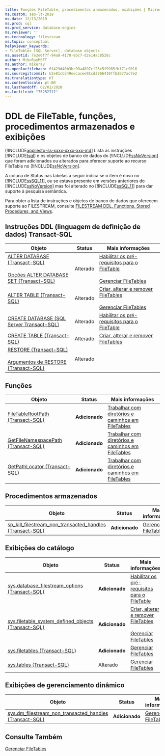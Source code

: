 ```yaml
---
title: Funções FileTable, procedimentos armazenados, exibições | Microsoft Docs
ms.custom: seo-lt-2019
ms.date: 12/13/2019
ms.prod: sql
ms.prod_service: database-engine
ms.reviewer: ''
ms.technology: filestream
ms.topic: conceptual
helpviewer_keywords:
- FileTables [SQL Server], database objects
ms.assetid: 7e2e0f7f-94a8-4178-8bc7-d2e14ac8528c
author: MikeRayMSFT
ms.author: mikeray
ms.openlocfilehash: 6f429d40b3bc93a4897cf23c5f9985fbf71c9016
ms.sourcegitcommit: b2e81cb349eecacee91cd3766410ffb3677ad7e2
ms.translationtype: HT
ms.contentlocale: pt-BR
ms.lasthandoff: 02/01/2020
ms.locfileid: "75252717"
---
```

# <a name="filetable-ddl-functions-stored-procedures-and-views"></a>DDL de FileTable, funções, procedimentos armazenados e exibições

[!INCLUDE[appliesto-ss-xxxx-xxxx-xxx-md](../../includes/appliesto-ss-xxxx-xxxx-xxx-md.md)]
  Lista as instruções [!INCLUDE[tsql](../../includes/tsql-md.md)] e os objetos de banco de dados do [!INCLUDE[ssNoVersion](../../includes/ssnoversion-md.md)] que foram adicionados ou alterados para oferecer suporte ao recurso FileTable no [!INCLUDE[ssNoVersion](../../includes/ssnoversion-md.md)].  
  
 A coluna de Status nas tabelas a seguir indica se o item é novo no [!INCLUDE[ssSQL11](../../includes/sssql11-md.md)], ou se estava presente em versões anteriores do [!INCLUDE[ssNoVersion](../../includes/ssnoversion-md.md)] mas foi alterado no [!INCLUDE[ssSQL11](../../includes/sssql11-md.md)] para dar suporte à pesquisa semântica.  
  
 Para obter a lista de instruções e objetos de banco de dados que oferecem suporte ao FILESTREAM, consulte [FILESTREAM DDL, Functions, Stored Procedures, and Views](../../relational-databases/blob/filestream-ddl-functions-stored-procedures-and-views.md).  
  
##  <a name="ddl"></a> Instruções DDL (linguagem de definição de dados) Transact-SQL  
  
|Objeto|Status|Mais informações|  
|------------|------------|----------------------|  
|[ALTER DATABASE &#40;Transact-SQL&#41;](../../t-sql/statements/alter-database-transact-sql.md)<br /><br /> [Opções ALTER DATABASE SET &#40;Transact-SQL&#41;](../../t-sql/statements/alter-database-transact-sql-set-options.md)|Alterado|[Habilitar os pré-requisitos para o FileTable](../../relational-databases/blob/enable-the-prerequisites-for-filetable.md)<br /><br /> [Gerenciar FileTables](../../relational-databases/blob/manage-filetables.md)|  
|[ALTER TABLE &#40;Transact-SQL&#41;](../../t-sql/statements/alter-table-transact-sql.md)|Alterado|[Criar, alterar e remover FileTables](../../relational-databases/blob/create-alter-and-drop-filetables.md)<br /><br /> [Gerenciar FileTables](../../relational-databases/blob/manage-filetables.md)|  
|[CREATE DATABASE &#40;SQL Server Transact-SQL&#41;](../../t-sql/statements/create-database-sql-server-transact-sql.md)|Alterado|[Habilitar os pré-requisitos para o FileTable](../../relational-databases/blob/enable-the-prerequisites-for-filetable.md)|  
|[CREATE TABLE &#40;Transact-SQL&#41;](../../t-sql/statements/create-table-transact-sql.md)|Alterado|[Criar, alterar e remover FileTables](../../relational-databases/blob/create-alter-and-drop-filetables.md)|  
|[RESTORE &#40;Transact-SQL&#41;](../../t-sql/statements/restore-statements-transact-sql.md)<br /><br /> [Argumentos de RESTORE &#40;Transact-SQL&#41;](../../t-sql/statements/restore-statements-arguments-transact-sql.md)|Alterado||  
  
##  <a name="func"></a> Funções  
  
|Objeto|Status|Mais informações|  
|------------|------------|----------------------|  
|[FileTableRootPath &#40;Transact-SQL&#41;](../../relational-databases/system-functions/filetablerootpath-transact-sql.md)|**Adicionado**|[Trabalhar com diretórios e caminhos em FileTables](../../relational-databases/blob/work-with-directories-and-paths-in-filetables.md)|  
|[GetFileNamespacePath &#40;Transact-SQL&#41;](../../relational-databases/system-functions/getfilenamespacepath-transact-sql.md)|**Adicionado**|[Trabalhar com diretórios e caminhos em FileTables](../../relational-databases/blob/work-with-directories-and-paths-in-filetables.md)|  
|[GetPathLocator &#40;Transact-SQL&#41;](../../relational-databases/system-functions/getpathlocator-transact-sql.md)|**Adicionado**|[Trabalhar com diretórios e caminhos em FileTables](../../relational-databases/blob/work-with-directories-and-paths-in-filetables.md)|  
  
##  <a name="sproc"></a> Procedimentos armazenados  
  
|Objeto|Status|Mais informações|  
|------------|------------|----------------------|  
|[sp_kill_filestream_non_transacted_handles &#40;Transact-SQL&#41;](../../relational-databases/system-stored-procedures/filestream-and-filetable-sp-kill-filestream-non-transacted-handles.md)|**Adicionado**|[Gerenciar FileTables](../../relational-databases/blob/manage-filetables.md)|  
  
##  <a name="cv"></a> Exibições do catálogo  
  
|Objeto|Status|Mais informações|  
|------------|------------|----------------------|  
|[sys.database_filestream_options &#40;Transact-SQL&#41;](../../relational-databases/system-catalog-views/sys-database-filestream-options-transact-sql.md)|**Adicionado**|[Habilitar os pré-requisitos para o FileTable](../../relational-databases/blob/enable-the-prerequisites-for-filetable.md)|  
|[sys.filetable_system_defined_objects &#40;Transact-SQL&#41;](../../relational-databases/system-catalog-views/sys-filetable-system-defined-objects-transact-sql.md)|**Adicionado**|[Criar, alterar e remover FileTables](../../relational-databases/blob/create-alter-and-drop-filetables.md)<br /><br /> [Gerenciar FileTables](../../relational-databases/blob/manage-filetables.md)|  
|[sys.filetables &#40;Transact-SQL&#41;](../../relational-databases/system-catalog-views/sys-filetables-transact-sql.md)|**Adicionado**|[Gerenciar FileTables](../../relational-databases/blob/manage-filetables.md)|  
|[sys.tables &#40;Transact-SQL&#41;](../../relational-databases/system-catalog-views/sys-tables-transact-sql.md)|Alterado|[Gerenciar FileTables](../../relational-databases/blob/manage-filetables.md)|  
  
##  <a name="dmv"></a> Exibições de gerenciamento dinâmico  
  
|Objeto|Status|Mais informações|  
|------------|------------|----------------------|  
|[sys.dm_filestream_non_transacted_handles &#40;Transact-SQL&#41;](../../relational-databases/system-dynamic-management-views/sys-dm-filestream-non-transacted-handles-transact-sql.md)|**Adicionado**|[Gerenciar FileTables](../../relational-databases/blob/manage-filetables.md)|  
  
## <a name="see-also"></a>Consulte Também  
 [Gerenciar FileTables](../../relational-databases/blob/manage-filetables.md)  
  
  
